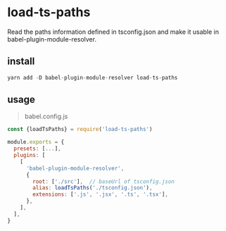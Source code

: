 # load-ts-paths
Read the paths information defined in tsconfig.json and make it usable in babel-plugin-module-resolver.

## install
```js
yarn add -D babel-plugin-module-resolver load-ts-paths
```

## usage

> babel.config.js

```js
const {loadTsPaths} = require('load-ts-paths')

module.exports = {
  presets: [...],
  plugins: [
    [
      'babel-plugin-module-resolver',
      {
        root: ['./src'],  // baseUrl of tsconfig.json
        alias: loadTsPaths('./tsconfig.json'),
        extensions: ['.js', '.jsx', '.ts', '.tsx'],
      },
    ],
  ],
}
```
